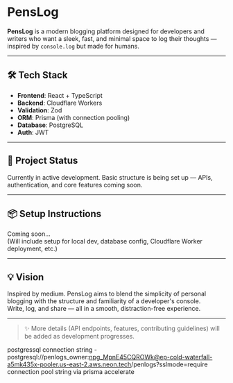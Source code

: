 # PensLog 

**PensLog** is a modern blogging platform designed for developers and writers who want a sleek, fast, and minimal space to log their thoughts — inspired by `console.log` but made for humans.

---

## 🛠️ Tech Stack

- **Frontend**: React + TypeScript
- **Backend**: Cloudflare Workers
- **Validation**: Zod
- **ORM**: Prisma (with connection pooling)
- **Database**: PostgreSQL
- **Auth**: JWT

---

## 🚧 Project Status

Currently in active development. Basic structure is being set up — APIs, authentication, and core features coming soon.

---

## 📦 Setup Instructions

Coming soon...  
(Will include setup for local dev, database config, Cloudflare Worker deployment, etc.)

---

## 💡 Vision

Inspired by medium. PensLog aims to blend the simplicity of personal blogging with the structure and familiarity of a developer's console.  
Write, log, and share — all in a smooth, distraction-free experience.

---


> ✨ More details (API endpoints, features, contributing guidelines) will be added as development progresses.

postgressql connection string - postgresql://penlogs_owner:npg_MpnE45CQROWk@ep-cold-waterfall-a5mk435x-pooler.us-east-2.aws.neon.tech/penlogs?sslmode=require
connection pool string via prisma accelerate

